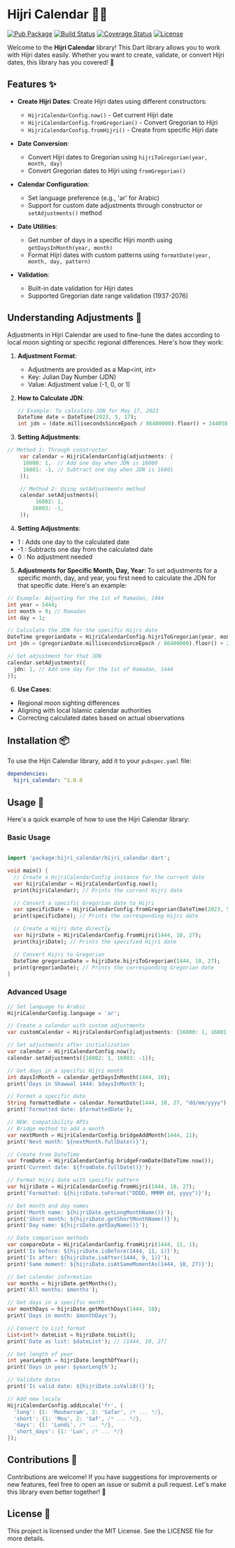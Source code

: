# Hijri Calendar 📅🌙
[![Pub Package](https://img.shields.io/pub/v/hijri_calendar.svg)](https://pub.dev/packages/hijri_calendar)
[![Build Status](https://travis-ci.org/username/repo.svg?branch=main)](https://travis-ci.org/Shreemanarjun/repo)
[![Coverage Status](https://coveralls.io/repos/github/Shreemanarjun/repo/badge.svg?branch=main)](https://coveralls.io/github/Shreemanarjun/repo?branch=main)
[![License](https://img.shields.io/badge/license-MIT-blue.svg)](https://opensource.org/licenses/MIT)


Welcome to the **Hijri Calendar** library! This Dart library allows you to work with Hijri dates easily. Whether you want to create, validate, or convert Hijri dates, this library has you covered! 🎉

## Features ✨

- **Create Hijri Dates**: Create Hijri dates using different constructors:
  - `HijriCalendarConfig.now()` - Get current Hijri date
  - `HijriCalendarConfig.fromGregorian()` - Convert Gregorian to Hijri
  - `HijriCalendarConfig.fromHijri()` - Create from specific Hijri date

- **Date Conversion**: 
  - Convert Hijri dates to Gregorian using `hijriToGregorian(year, month, day)`
  - Convert Gregorian dates to Hijri using `fromGregorian()`

- **Calendar Configuration**:
  - Set language preference (e.g., 'ar' for Arabic)
  - Support for custom date adjustments through constructor or `setAdjustments()` method

- **Date Utilities**:
  - Get number of days in a specific Hijri month using `getDaysInMonth(year, month)`
  - Format Hijri dates with custom patterns using `formatDate(year, month, day, pattern)`

- **Validation**:
  - Built-in date validation for Hijri dates
  - Supported Gregorian date range validation (1937-2076)


## Understanding Adjustments 🔧

Adjustments in Hijri Calendar are used to fine-tune the dates according to local moon sighting or specific regional differences. Here's how they work:

1. **Adjustment Format**:
   - Adjustments are provided as a Map<int, int>
   - Key: Julian Day Number (JDN)
   - Value: Adjustment value (-1, 0, or 1)

2. **How to Calculate JDN**:
   ```dart
   // Example: To calculate JDN for May 17, 2023
   DateTime date = DateTime(2023, 5, 17);
   int jdn = (date.millisecondsSinceEpoch / 86400000).floor() + 2440588;
   
   ```

3. **Setting Adjustments**:
```dart
// Method 1: Through constructor
    var calendar = HijriCalendarConfig(adjustments: {
     16800: 1,  // Add one day when JDN is 16800
     16801: -1, // Subtract one day when JDN is 16801
    });

    // Method 2: Using setAdjustments method
    calendar.setAdjustments({
         16802: 1,
        16803: -1,
    });

```

4. **Setting Adjustments**:

- 1 : Adds one day to the calculated date
- -1 : Subtracts one day from the calculated date
- 0 : No adjustment needed

5. **Adjustments for Specific Month, Day, Year**: 
    To set adjustments for a specific month, day, and year, you first need to calculate the JDN for that specific date. Here's an example:

```dart
// Example: Adjusting for the 1st of Ramadan, 1444
int year = 1444;
int month = 9; // Ramadan
int day = 1;

// Calculate the JDN for the specific Hijri date
DateTime gregorianDate = HijriCalendarConfig.hijriToGregorian(year, month, day);
int jdn = (gregorianDate.millisecondsSinceEpoch / 86400000).floor() + 2440588;

// Set adjustment for that JDN
calendar.setAdjustments({
  jdn: 1, // Add one day for the 1st of Ramadan, 1444
});

```

6. **Use Cases**:
- Regional moon sighting differences
- Aligning with local Islamic calendar authorities
- Correcting calculated dates based on actual observations


## Installation 📦

To use the Hijri Calendar library, add it to your `pubspec.yaml` file:

```yaml
dependencies:
  hijri_calendar: ^1.0.0

```

## Usage 🚀
Here's a quick example of how to use the Hijri Calendar library:
### Basic Usage
```dart

import 'package:hijri_calendar/hijri_calendar.dart';

void main() {
  // Create a HijriCalendarConfig instance for the current date
  var hijriCalendar = HijriCalendarConfig.now();
  print(hijriCalendar); // Prints the current Hijri date

  // Convert a specific Gregorian date to Hijri
  var specificDate = HijriCalendarConfig.fromGregorian(DateTime(2023, 5, 17));
  print(specificDate); // Prints the corresponding Hijri date

  // Create a Hijri date directly
  var hijriDate = HijriCalendarConfig.fromHijri(1444, 10, 27);
  print(hijriDate); // Prints the specified Hijri date

  // Convert Hijri to Gregorian
  DateTime gregorianDate = hijriDate.hijriToGregorian(1444, 10, 27);
  print(gregorianDate); // Prints the corresponding Gregorian date
}
```

### Advanced Usage

```dart
// Set language to Arabic
HijriCalendarConfig.language = 'ar';

// Create a calendar with custom adjustments
var customCalendar = HijriCalendarConfig(adjustments: {16800: 1, 16801: -1});

// Set adjustments after initialization
var calendar = HijriCalendarConfig.now();
calendar.setAdjustments({16802: 1, 16803: -1});

// Get days in a specific Hijri month
int daysInMonth = calendar.getDaysInMonth(1444, 10);
print('Days in Shawwal 1444: $daysInMonth');

// Format a specific date
String formattedDate = calendar.formatDate(1444, 10, 27, "dd/mm/yyyy");
print('Formatted date: $formattedDate');

// NEW: Compatibility APIs
// Bridge method to add a month
var nextMonth = HijriCalendarConfig.bridgeAddMonth(1444, 11);
print('Next month: ${nextMonth.fullDate()}');

// Create from DateTime
var fromDate = HijriCalendarConfig.bridgeFromDate(DateTime.now());
print('Current date: ${fromDate.fullDate()}');

// Format Hijri date with specific pattern
var hijriDate = HijriCalendarConfig.fromHijri(1444, 10, 27);
print('Formatted: ${hijriDate.toFormat("DDDD, MMMM dd, yyyy")}');

// Get month and day names
print('Month name: ${hijriDate.getLongMonthName()}');
print('Short month: ${hijriDate.getShortMonthName()}');
print('Day name: ${hijriDate.getDayName()}');

// Date comparison methods
var compareDate = HijriCalendarConfig.fromHijri(1444, 11, 1);
print('Is before: ${hijriDate.isBefore(1444, 11, 1)}');
print('Is after: ${hijriDate.isAfter(1444, 9, 1)}');
print('Same moment: ${hijriDate.isAtSameMomentAs(1444, 10, 27)}');

// Get calendar information
var months = hijriDate.getMonths();
print('All months: $months');

// Get days in a specific month
var monthDays = hijriDate.getMonthDays(1444, 10);
print('Days in month: $monthDays');

// Convert to List format
List<int?> dateList = hijriDate.toList();
print('Date as list: $dateList'); // [1444, 10, 27]

// Get length of year
int yearLength = hijriDate.lengthOfYear();
print('Days in year: $yearLength');

// Validate dates
print('Is valid date: ${hijriDate.isValid()}');

// Add new locale
HijriCalendarConfig.addLocale('fr', {
  'long': {1: 'Mouharram', 2: 'Safar', /* ... */},
  'short': {1: 'Mou', 2: 'Saf', /* ... */},
  'days': {1: 'Lundi', /* ... */},
  'short_days': {1: 'Lun', /* ... */}
});

```

## Contributions 🤝
Contributions are welcome! If you have suggestions for improvements or new features, feel free to open an issue or submit a pull request. Let's make this library even better together! 💪

## License 📜
This project is licensed under the MIT License. See the LICENSE file for more details.